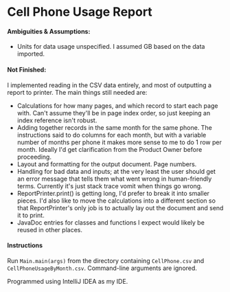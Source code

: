 # Cell Phone Usage Report

#### Ambiguities & Assumptions:

* Units for data usage unspecified. I assumed GB based on the data imported.

#### Not Finished:

I implemented reading in the CSV data entirely, and most of outputting a report to
printer. The main things still needed are:

-   Calculations for how many pages, and which record to start each page with. Can't
    assume they'll be in page index order, so just keeping an index reference isn't
    robust.
-   Adding together records in the same month for the same phone. The instructions said 
    to do columns for each month, but with a variable number of months per phone
    it makes more sense to me to do 1 row per month. Ideally I'd get clarification from
    the Product Owner before proceeding.
-   Layout and formatting for the output document. Page numbers.
-   Handling for bad data and inputs; at the very least the user should get an error
    message that tells them what went wrong in human-friendly terms. Currently it's
    just stack trace vomit when things go wrong.
-   ReportPrinter.print() is getting long, I'd prefer to break it into smaller pieces.
    I'd also like to move the calculations into a different section so that
    ReportPrinter's only job is to actually lay out the document and send it to print.
-   JavaDoc entries for classes and functions I expect would likely be reused in
    other places.
    
#### Instructions

Run `Main.main(args)` from the directory containing `CellPhone.csv` and 
`CellPhoneUsageByMonth.csv`. Command-line arguments are ignored.

Programmed using IntelliJ IDEA as my IDE.
